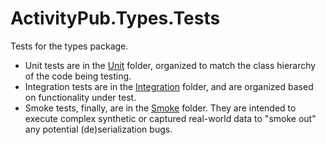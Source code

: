 ﻿# ActivityPub.Types.Tests

Tests for the types package.

* Unit tests are in the [Unit](Unit) folder, organized to match the class hierarchy of the code being testing.
* Integration tests are in the [Integration](Integration) folder, and are organized based on functionality under test.
* Smoke tests, finally, are in the [Smoke](Smoke) folder. They are intended to execute complex synthetic or captured real-world data to "smoke out" any potential (de)serialization bugs.